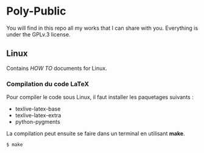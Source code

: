 # Poly-Public

You will find in this repo all my works that I can share with you. Everything is under the GPLv.3 license.

## Linux
Contains *HOW TO* documents for Linux.

### Compilation du code LaTeX
Pour compiler le code sous Linux, il faut installer les paquetages suivants :

- texlive-latex-base
- texlive-latex-extra
- python-pygments

La compilation peut ensuite se faire dans un terminal en utilisant **make**.
  ~~~bash
  $ make
  ~~~


